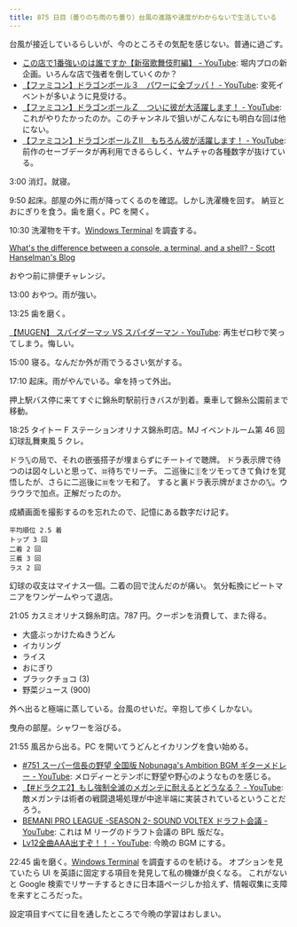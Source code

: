 ```yaml
---
title: 875 日目（曇りのち雨のち曇り）台風の進路や速度がわからないで生活している
---
```


台風が接近しているらしいが、今のところその気配を感じない。普通に過ごす。

* [この店で1番強いのは誰ですか【新宿歌舞伎町編】 - YouTube](https://www.youtube.com/watch?v=fHSkx5aCCn0):
  堀内プロの新企画。いろんな店で強者を倒していくのか？
* [【ファミコン】ドラゴンボール３　パワーに全ブッパ！ - YouTube](https://www.youtube.com/watch?v=X_cM1ua5ykk):
  変死イベントが多いように見受ける。
* [【ファミコン】ドラゴンボールＺ　ついに彼が大活躍します！ - YouTube](https://www.youtube.com/watch?v=fLm05D3VOU8):
  これがやりたかったのか。このチャンネルで狙いがこんなにも明白な回は他にない。
* [【ファミコン】ドラゴンボールＺⅡ　もちろん彼が活躍します！ - YouTube](https://www.youtube.com/watch?v=ebgXM1USqy4):
  前作のセーブデータが再利用できるらしく、ヤムチャの各種数字が抜けている。

3:00 消灯。就寝。

9:50 起床。部屋の外に雨が降ってくるのを確認。しかし洗濯機を回す。
納豆とおにぎりを食う。歯を磨く。PC を開く。

10:30 洗濯物を干す。[Windows Terminal] を調査する。

[What's the difference between a console, a terminal, and a shell? - Scott Hanselman's Blog](https://www.hanselman.com/blog/whats-the-difference-between-a-console-a-terminal-and-a-shell)

おやつ前に排便チャレンジ。

13:00 おやつ。雨が強い。

13:25 歯を磨く。

[【MUGEN】 スパイダーマッ VS スパイダーマン - YouTube](https://www.youtube.com/watch?v=34nlCOBk318):
再生ゼロ秒で笑ってしまう。悔しい。

15:00 寝る。なんだか外が雨でうるさい気がする。

17:10 起床。雨がやんでいる。傘を持って外出。

押上駅バス停に来てすぐに錦糸町駅前行きバスが到着。乗車して錦糸公園前まで移動。

18:25 タイトー F ステーションオリナス錦糸町店。MJ イベントルーム第 46 回幻球乱舞東風 5 クレ。

ドラ&#x1F01B;の局で、それの嵌張搭子が埋まらずにチートイで聴牌。
ドラ表示牌で待つのは図々しいと思って、&#x1F01C;待ちでリーチ。
二巡後に&#x1F01A;をツモってきて負けを覚悟したが、さらに二巡後に&#x1F01C;をツモ和了。
すると裏ドラ表示牌がまさかの&#x1F01B;。ウラウラで加点。正解だったのか。

成績画面を撮影するのを忘れたので、記憶にある数字だけ記す。

```text
平均順位 2.5 着
トップ 3 回
二着 2 回
三着 3 回
ラス 2 回
```

幻球の収支はマイナス一個。二着の回で沈んだのが痛い。
気分転換にビートマニアをワンゲームやって退店。

21:05 カスミオリナス錦糸町店。787 円。クーポンを消費して、また得る。

* 大盛ぶっかけたぬきうどん
* イカリング
* ライス
* おにぎり
* ブラックチョコ (3)
* 野菜ジュース (900)

外へ出ると極端に蒸している。台風のせいだ。辛抱して歩くしかない。

曳舟の部屋。シャワーを浴びる。

21:55 風呂から出る。PC を開いてうどんとイカリングを食い始める。

* [&#x23;751 スーパー信長の野望 全国版 Nobunaga's Ambition BGM ギターメドレー - YouTube](https://www.youtube.com/watch?v=Gnvy4afL2h0):
  メロディーとテンポに野望や野心のようなものを感じる。
* [【&#x23;ドラクエ2】もし強制全滅のメガンテに耐えるとどうなる？ - YouTube](https://www.youtube.com/watch?v=h_9jbrmIzbQ):
  敵メガンテは術者の戦闘退場処理が中途半端に実装されているということだろう。
* [BEMANI PRO LEAGUE -SEASON 2- SOUND VOLTEX ドラフト会議 - YouTube](https://www.youtube.com/watch?v=OMn6tEDaYeI):
  これは M リーグのドラフト会議の BPL 版だな。
* [Lv12全曲AAA出すぞ！！ - YouTube](https://www.youtube.com/watch?v=UXpGb_arfWQ):
  今晩の BGM にする。

22:45 歯を磨く。[Windows Terminal] を調査するのを続ける。
オプションを見ていたら UI を英語に固定する項目を発見して私の機嫌が良くなる。
これがないと Google 検索でリサーチするときに日本語ページしか拾えず、情報収集に支障を来すところだった。

設定項目すべてに目を通したところで今晩の学習はおしまい。

[Windows Terminal]: https://aka.ms/terminal
